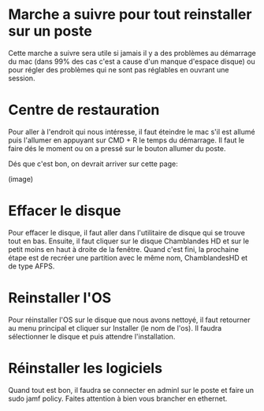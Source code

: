 <!--
Author:		    Noa Chouriberry
Date:		    10.05.2023
Description:    marche a suivre pour reinstaller l'os d'un mac si besoin
-->

# Marche a suivre pour tout reinstaller sur un poste

Cette marche a suivre sera utile si jamais il y a des problèmes au démarrage du mac (dans 99% des cas c'est a cause d'un manque d'espace disque) ou pour régler des problèmes qui ne sont pas réglables en ouvrant une session.

# Centre de restauration

Pour aller à l'endroit qui nous intéresse, il faut éteindre le mac s'il est allumé puis l'allumer en appuyant sur CMD + R le temps du démarrage. Il faut le faire dés le moment ou on a pressé sur le bouton allumer du poste.


Dés que c'est bon, on devrait arriver sur cette page:


(image)


# Effacer le disque

Pour effacer le disque, il faut aller dans l'utilitaire de disque qui se trouve tout en bas. Ensuite, il faut cliquer sur le disque Chamblandes HD et sur le petit moins en haut à droite de la fenêtre.
Quand c'est fini, la prochaine étape est de recréer une partition avec le même nom, ChamblandesHD et de type AFPS. 

# Reinstaller l'OS

Pour réinstaller l'OS sur le disque que nous avons nettoyé, il faut retourner au menu principal et cliquer sur Installer (le nom de l'os). Il faudra sélectionner le disque et puis attendre l'installation.

# Réinstaller les logiciels
Quand tout est bon, il faudra se connecter en adminl sur le poste et faire un sudo jamf policy. Faites attention à bien vous brancher en ethernet.
